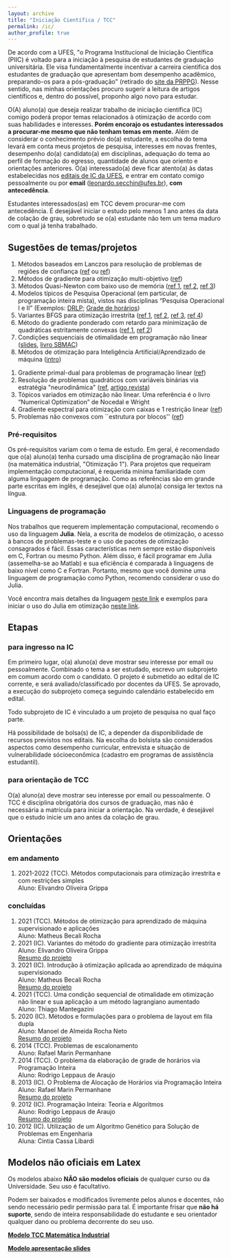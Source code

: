 ```yaml
---
layout: archive
title: "Iniciação Científica / TCC"
permalink: /ic/
author_profile: true
---
```


De acordo com a UFES, "o Programa Institucional de Iniciação Científica (PIIC) é voltado para a iniciação à pesquisa de estudantes de graduação universitária. Ele visa fundamentalmente incentivar a carreira científica dos estudantes de graduação que apresentam bom desempenho acadêmico, preparando-os para a pós-graduação" (retirado do [site da PRPPG](https://prppg.ufes.br/programa-institucional-de-ic-piic)). Nesse sentido, nas minhas orientações procuro sugerir a leitura de artigos científicos e, dentro do possível, proponho algo novo para estudar.

O(A) aluno(a) que deseja realizar trabalho de iniciação científica (IC) comigo poderá propor temas relacionados à otimização de acordo com suas habilidades e interesses. **Porém encorajo os estudantes interessados a procurar-me mesmo que não tenham temas em mente.** Além de considerar o conhecimento prévio do(a) estudante, a escolha do tema levará em conta meus projetos de pesquisa, interesses em novas frentes, desempenho do(a) candidato(a) em disciplinas, adequação do tema ao perfil de formação do egresso, quantidade de alunos que oriento e orientações anteriores. O(a) interessado(a) deve ficar atento(a) às datas estabelecidas nos [editais de IC da UFES](http://prppg.ufes.br/ultimos-editais-iniciacao-cientifica), e entrar em contato comigo pessoalmente ou por **email** (leonardo.secchin@ufes.br), **com antecedência**.

Estudantes interessados(as) em TCC devem procurar-me com antecedência. É desejável iniciar o estudo pelo menos 1 ano antes da data de colação de grau, sobretudo se o(a) estudante não tem um tema maduro com o qual já tenha trabalhado.


## Sugestões de temas/projetos

1. Métodos baseados em Lanczos para resolução de problemas de regiões de confiança ([ref](https://epubs.siam.org/doi/abs/10.1137/S1052623497322735?journalCode=sjope8) ou [ref](https://www.researchgate.net/publication/2263739_Solving_the_Trust-Region_Subproblem_using_the_Lanczos_Method))
1. Métodos de gradiente para otimização multi-objetivo ([ref](http://www.optimization-online.org/DB_FILE/2020/04/7729.pdf))
1. Métodos Quasi-Newton com baixo uso de memória ([ref 1](https://www.tandfonline.com/doi/abs/10.1080/02331934.2020.1712391?journalCode=gopt20), [ref 2](https://arxiv.org/pdf/2101.04413.pdf), [ref 3](https://arxiv.org/pdf/2101.11048.pdf))
1. Modelos típicos de Pesquisa Operacional (em particular, de programação inteira mista), vistos nas disciplinas “Pesquisa Operacional I e II” (Exemplos: [DRLP](https://drive.google.com/file/d/1OQmZN3R_ZWwI8yjiXoLhmeDEDke4r3zy/view?usp=sharing); [Grade de horários](https://drive.google.com/open?id=12h9bnTpkS2lSmRNNLTlUkTakGrF7g6-i))
1. Variantes BFGS para otimização irrestrita ([ref 1](https://www.researchgate.net/publication/30932966_A_Modified_BFGS_Algorithm_for_Unconstrained_Optimization), [ref 2](https://doi.org/10.1016/S0377-0427(00)00540-9), [ref 3](https://doi.org/10.1186/s13660-017-1453-5), [ref 4](https://doi.org/10.1007/s40314-018-0620-8))
1. Método do gradiente ponderado com retardo para minimização de quadráticas estritamente convexas ([ref 1](http://www.optimization-online.org/DB_HTML/2019/03/7142.html), [ref 2](http://www.optimization-online.org/DB_HTML/2020/03/7655.html))
1. Condições sequenciais de otimalidade em programação não linear ([slides](https://drive.google.com/open?id=1UOQ_CFm3yPapuoWBxL1sKI6LMZClJUpq), [livro SBMAC](http://arquivo.sbmac.org.br/arquivos/notas/livro_83.pdf))
1. Métodos de otimização para Inteligência Artificial/Aprendizado de máquina ([intro](https://drive.google.com/file/d/1cy_d21RDGfP-VhFNRUdD7DFN5xI2ATQ-/view?usp=sharing))
<!--1. O ensino de Pesquisa Operacional no Ensino Médio *(depende de parceria com docente da área de educação matemática)*-->
1. Gradiente primal-dual para problemas de programação linear ([ref](https://arxiv.org/pdf/2106.04756.pdf))
1. Resolução de problemas quadráticos com variáveis binárias via estratégia "neurodinâmica" ([ref](https://www.researchgate.net/publication/349187795_A_neurodynamic_approach_to_zero-one_quadratic_programming), [artigo revista](https://doi.org/10.1007/s11075-021-01075-z))
1. Tópicos variados em otimização não linear. Uma referência é o livro “Numerical Optimization” de Nocedal e Wright
1. Gradiente espectral para otimização com caixas e 1 restrição linear ([ref](http://www.optimization-online.org/DB_FILE/2019/06/7256.pdf))
1. Problemas não convexos com ``estrutura por blocos'' ([ref](https://arxiv.org/pdf/2112.09027.pdf))

### Pré-requisitos

Os pré-requisitos variam com o tema de estudo. Em geral, é recomendado que o(a) aluno(a) tenha cursado uma disciplina de programação não linear (na matemática industrial, "Otimização 1"). Para projetos que requeiram implementação computacional, é requerida mínima familiaridade com alguma linguagem de programação. Como as referências são em grande parte escritas em inglês, é desejável que o(a) aluno(a) consiga ler textos na língua.


### Linguagens de programação

Nos trabalhos que requerem implementação computacional, recomendo o uso da linguagem **Julia**. Nela, a escrita de modelos de otimização, o acesso à bancos de problemas-teste e o uso de pacotes de otimização consagrados é fácil. Essas características nem sempre estão disponíveis em C, Fortran ou mesmo Python. Além disso, é fácil programar em Julia (assemelha-se ao Matlab) e sua eficiência é comparada à linguagens de baixo nível como C e Fortran. Portanto, mesmo que você domine uma linguagem de programação como Python, recomendo considerar o uso do Julia.

Você encontra mais detalhes da linguagem [neste link](/julia/) e exemplos para iniciar o uso do Julia em otimização [neste link](/juliaopt/).


## Etapas

### para ingresso na IC

Em primeiro lugar, o(a) aluno(a) deve mostrar seu interesse por email ou pessoalmente. Combinado o tema a ser estudado, escrevo um subprojeto em comum acordo com o candidato. O projeto é submetido ao edital de IC corrente, e será avaliado/classificado por docentes da UFES. Se aprovado, a execução do subprojeto começa seguindo calendário estabelecido em edital.

Todo subprojeto de IC é vinculado a um projeto de pesquisa no qual faço parte.

Há possibilidade de bolsa(s) de IC, a depender da disponibilidade de recursos previstos nos editais. Na escolha do bolsista são considerados aspectos como desempenho curricular, entrevista e situação de vulnerabilidade sócioeconômica (cadastro em programas de assistência estudantil).

### para orientação de TCC

O(a) aluno(a) deve mostrar seu interesse por email ou pessoalmente. O TCC é disciplina obrigatória dos cursos de graduação, mas não é necessária a matrícula para iniciar a orientação. Na verdade, é desejável que o estudo inicie um ano antes da colação de grau.


## Orientações

### em andamento

1. 2021-2022 (TCC). Métodos computacionais para otimização irrestrita e com restrições simples  
   Aluno: Elivandro Oliveira Grippa  

### concluídas

1. 2021 (TCC). Métodos de otimização para aprendizado de máquina supervisionado e aplicações  
   Aluno: Matheus Becali Rocha  
1. 2021 (IC). Variantes do método do gradiente para otimização irrestrita  
   Aluno: Elivandro Oliveira Grippa  
   [Resumo do projeto](https://drive.google.com/file/d/1AsCeRaIqg_82Q-irbgp4zOW4UcmuQDKt/view?usp=sharing)
1. 2021 (IC). Introdução à otimização aplicada ao aprendizado de máquina supervisionado  
   Aluno: Matheus Becali Rocha  
   [Resumo do projeto](https://drive.google.com/file/d/1cy_d21RDGfP-VhFNRUdD7DFN5xI2ATQ-/view?usp=sharing)
1. 2021 (TCC). Uma condição sequencial de otimalidade em otimização não linear e sua aplicação a um método lagrangiano aumentado  
   Aluno: Thiago Mantegazini
1. 2020 (IC). Métodos e formulações para o problema de layout em fila dupla  
   Aluno: Manoel de Almeida Rocha Neto  
   [Resumo do projeto](https://drive.google.com/file/d/1OQmZN3R_ZWwI8yjiXoLhmeDEDke4r3zy/view?usp=sharing)
1. 2014 (TCC). Problemas de escalonamento  
   Aluno: Rafael Marin Permanhane
1. 2014 (TCC). O problema da elaboração de grade de horários via Programação Inteira  
   Aluno: Rodrigo Leppaus de Araujo
1. 2013 (IC). O Problema de Alocação de Horários via Programação Inteira  
   Aluno: Rafael Marin Permanhane  
   [Resumo do projeto](https://drive.google.com/open?id=12h9bnTpkS2lSmRNNLTlUkTakGrF7g6-i)
1. 2012 (IC). Programação Inteira: Teoria e Algoritmos  
   Aluno: Rodrigo Leppaus de Araujo  
   [Resumo do projeto](https://drive.google.com/open?id=136KkA12IjmcM1oDOAtcIL0SvynE0i2HN)
1. 2012 (IC). Utilização de um Algoritmo Genético para Solução de Problemas em Engenharia  
   Aluna: Cintia Cassa Libardi


## Modelos não oficiais em Latex

Os modelos abaixo **NÃO são modelos oficiais** de qualquer curso ou da Universidade. Seu uso é facultativo.

Podem ser baixados e modificados livremente pelos alunos e docentes, não sendo necessário pedir permissão para tal. É importante frisar que **não há suporte**, sendo de inteira responsabilidade do estudante e seu orientador qualquer dano ou problema decorrente do seu uso.

**[Modelo TCC Matemática Industrial](https://drive.google.com/file/d/1S-Rtsf3iPgLUQ4IwrHRJYUMaZQQZ-50T/view?usp=sharing)**

**[Modelo apresentação slides](https://drive.google.com/file/d/1-cmwFB82Ds1hpxEtIlJIKQPfuzNU6bCW/view?usp=sharing)**
